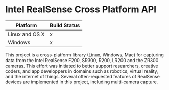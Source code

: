 # Intel RealSense Cross Platform API

Platform | Build Status |
-------- | ------------ |
Linux and OS X | x |
Windows | x |

This project is a cross-platform library (Linux, Windows, Mac) for capturing data from the Intel RealSense F200, SR300, R200, LR200 and the ZR300 cameras. This effort was initiated to better support researchers, creative coders, and app developpers in domains such as robotics, virtual reality, and the internet of things. Several often-requested features of RealSense devices are implemented in this project, including multi-camera capture.
